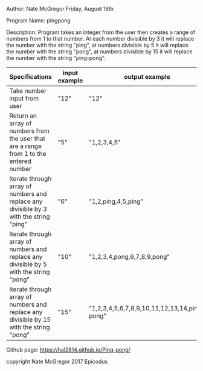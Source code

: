 Author: Nate McGregor
Friday, August 18th

Program Name: pingpong

Description: Program takes an integer from the user then creates a range of numbers from 1 to that number. At each number divisible by 3 it will replace the number with the string "ping", at numbers divisible by 5 it will replace the number with the string "pong", at numbers divisible by 15 it will replace the number with the string "ping-pong".


| Specifications                                                                          | input example | output example                               |
|-----------------------------------------------------------------------------------------|---------------|----------------------------------------------|
| Take number input from user                                                             | "12"          | "12"                                         |
| Return an array of numbers from the user that  are a range from 1 to the entered number | "5"           | "1,2,3,4,5"                                  |
| Iterate through array of numbers and replace any divisible by 3 with the string "ping"  | "6"           | "1,2,ping,4,5,ping"                          |
| Iterate through array of numbers and replace any divisible by 5 with the string "pong"  | "10"          | "1,2,3,4,pong,6,7,8,9,pong"                    |
| Iterate through array of numbers and replace any divisible by 15 with the string "pong"  | "15"          | "1,2,3,4,5,6,7,8,9,10,11,12,13,14,ping-pong" |

Github page: https://hal2814.github.io/Ping-pong/

copyright Nate McGregor 2017 Epicodus
